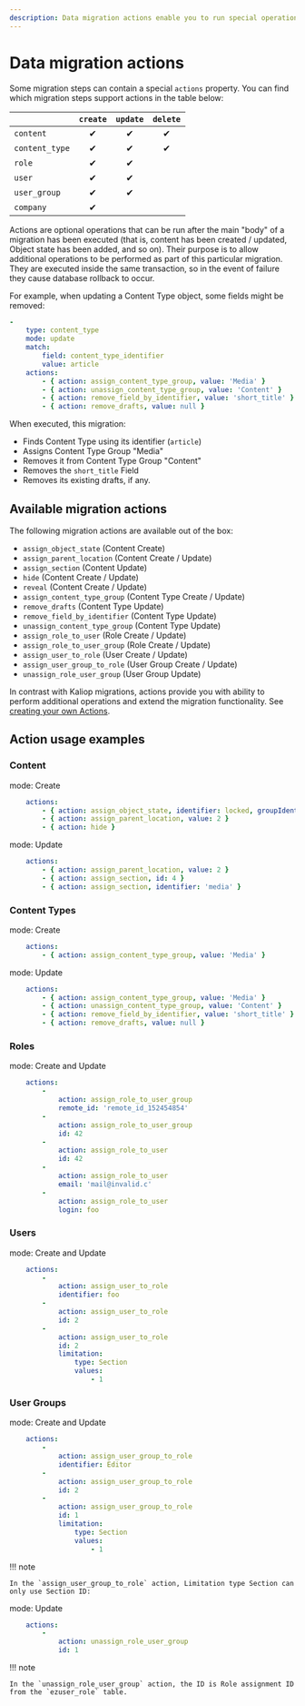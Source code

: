 ```yaml
---
description: Data migration actions enable you to run special operations while executing data migrations, such as assigning Roles, Sections, Objects states, and so on.
---
```


# Data migration actions

Some migration steps can contain a special `actions` property.
You can find which migration steps support actions in the table below:

|| `create`       |`update`|`delete`|
|----------------|:---:|:---:|:---:|
| `content`      |&#10004;|&#10004;|&#10004;|
| `content_type` |&#10004;|&#10004;|&#10004;|
| `role`         |&#10004;|&#10004;||
| `user`         |&#10004;|&#10004;||
| `user_group`   |&#10004;|&#10004;||
| `company`      |&#10004;|||

Actions are optional operations that can be run after the main "body" of a migration has been executed
(that is, content has been created / updated, Object state has been added, and so on).
Their purpose is to allow additional operations to be performed as part of this particular migration.
They are executed inside the same transaction, so in the event of failure they cause database rollback to occur.

For example, when updating a Content Type object, some fields might be removed:
``` yaml
-
    type: content_type
    mode: update
    match:
        field: content_type_identifier
        value: article
    actions:
        - { action: assign_content_type_group, value: 'Media' }
        - { action: unassign_content_type_group, value: 'Content' }
        - { action: remove_field_by_identifier, value: 'short_title' }
        - { action: remove_drafts, value: null }
```

When executed, this migration:

- Finds Content Type using its identifier (`article`)
- Assigns Content Type Group "Media"
- Removes it from Content Type Group "Content"
- Removes the `short_title` Field
- Removes its existing drafts, if any.

## Available migration actions

The following migration actions are available out of the box:

- `assign_object_state` (Content Create)
- `assign_parent_location` (Content Create / Update)
- `assign_section` (Content Update)
- `hide` (Content Create / Update)
- `reveal` (Content Create / Update)
- `assign_content_type_group` (Content Type Create / Update)
- `remove_drafts` (Content Type Update)
- `remove_field_by_identifier` (Content Type Update)
- `unassign_content_type_group` (Content Type Update)
- `assign_role_to_user` (Role Create / Update)
- `assign_role_to_user_group` (Role Create / Update)
- `assign_user_to_role` (User Create / Update)
- `assign_user_group_to_role` (User Group Create / Update)
- `unassign_role_user_group` (User Group Update)

In contrast with Kaliop migrations, actions provide you with ability to perform additional operations and extend
the migration functionality. 
See [creating your own Actions](create_data_migration_action.md).

## Action usage examples

### Content

mode: Create
``` yaml
    actions:
        - { action: assign_object_state, identifier: locked, groupIdentifier: ez_lock }
        - { action: assign_parent_location, value: 2 }
        - { action: hide }
```

mode: Update
``` yaml
    actions:
        - { action: assign_parent_location, value: 2 }
        - { action: assign_section, id: 4 }
        - { action: assign_section, identifier: 'media' }
```

### Content Types

mode: Create
``` yaml
    actions:
        - { action: assign_content_type_group, value: 'Media' }
```

mode: Update
``` yaml
    actions:
        - { action: assign_content_type_group, value: 'Media' }
        - { action: unassign_content_type_group, value: 'Content' }
        - { action: remove_field_by_identifier, value: 'short_title' }
        - { action: remove_drafts, value: null }
```

### Roles

mode: Create and Update
``` yaml
    actions:
        -
            action: assign_role_to_user_group
            remote_id: 'remote_id_152454854'
        -
            action: assign_role_to_user_group
            id: 42
        -
            action: assign_role_to_user
            id: 42
        -
            action: assign_role_to_user
            email: 'mail@invalid.c'
        -
            action: assign_role_to_user
            login: foo
```

### Users

mode: Create and Update
``` yaml
    actions: 
        -   
            action: assign_user_to_role
            identifier: foo
        -   
            action: assign_user_to_role
            id: 2
        -   
            action: assign_user_to_role
            id: 2
            limitation:
                type: Section
                values:
                    - 1
```

### User Groups

mode: Create and Update
``` yaml
    actions:
        -
            action: assign_user_group_to_role
            identifier: Editor
        -
            action: assign_user_group_to_role
            id: 2
        -   
            action: assign_user_group_to_role
            id: 1
            limitation:
                type: Section
                values:
                    - 1
```
!!! note

    In the `assign_user_group_to_role` action, Limitation type Section can only use Section ID:

mode: Update
``` yaml
    actions:
        -
            action: unassign_role_user_group
            id: 1
```

!!! note

    In the `unassign_role_user_group` action, the ID is Role assignment ID from the `ezuser_role` table.
